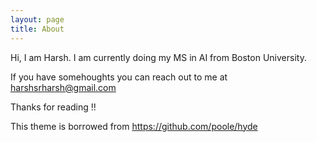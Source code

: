 ```yaml
---
layout: page
title: About
---
```


<p class="message">
  Hi, I am Harsh. I am currently doing my MS in AI from Boston University. 
</p>

If you have somehoughts you can reach out to me at harshsrharsh@gmail.com

Thanks for reading !!

This theme is borrowed from https://github.com/poole/hyde 